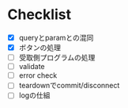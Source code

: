 # Checklist

* [x] queryとparamとの混同
* [x] ボタンの処理
* [ ] 受取側プログラムの処理
* [ ] validate
* [ ] error check
* [ ] teardownでcommit/disconnect
* [ ] logの仕組
